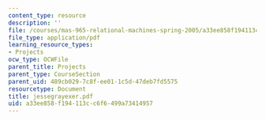 ```yaml
---
content_type: resource
description: ''
file: /courses/mas-965-relational-machines-spring-2005/a33ee858f194113cc6f6499a73414957_jessegrayexer.pdf
file_type: application/pdf
learning_resource_types:
- Projects
ocw_type: OCWFile
parent_title: Projects
parent_type: CourseSection
parent_uid: 489cb029-7c8f-ee01-1c5d-47deb7fd5575
resourcetype: Document
title: jessegrayexer.pdf
uid: a33ee858-f194-113c-c6f6-499a73414957
---
```

